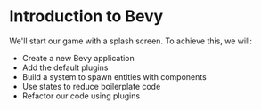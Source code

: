 # Introduction to Bevy

We'll start our game with a splash screen. To achieve this, we will:
* Create a new Bevy application
* Add the default plugins
* Build a system to spawn entities with components
* Use states to reduce boilerplate code
* Refactor our code using plugins
